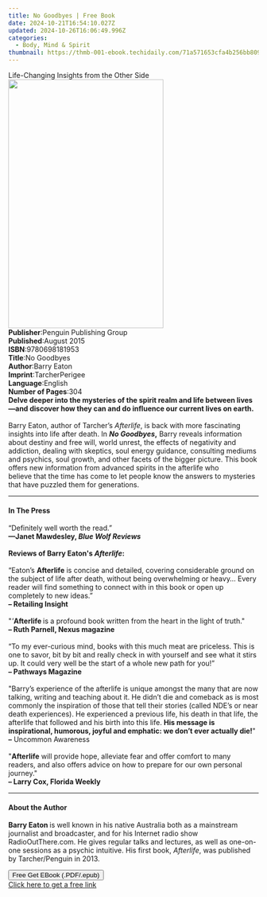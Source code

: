 ```yaml
---
title: No Goodbyes | Free Book
date: 2024-10-21T16:54:10.027Z
updated: 2024-10-26T16:06:49.996Z
categories:
  - Body, Mind & Spirit
thumbnail: https://thmb-001-ebook.techidaily.com/71a571653cfa4b256bb809d4b97ab3d026f277a8973ee305fc577a325adece70.jpg
---
```

<main id="book-container">
  <div class="flex flex-col">
    <div class="book-brief flex-1 py-6 px-4 sm:p-6 md:py-10 md:px-8">
      <!-- brief-->
      <div class="book-brief-main">
        Life-Changing Insights from the Other Side
      </div>
    </div>
    <div
      class="book-meta-info flex-1 grid gap-4 col-start-1 col-end-3 row-start-1 sm:mb-6 sm:grid-cols-4 lg:gap-6 lg:col-start-2 lg:row-end-6 lg:row-span-6 lg:mb-0"
    >
      <div
        class="book-meta-info-left place-content-center mt-4 p-4 text-sm leading-6 col-start-2 col-span-2 dark:text-slate-400"
      >
        <img
          class="w-full h-500 object-cover rounded-lg sm:h-255 sm:col-span-2 lg:col-span-full"
          src="https://img-001-ebook.techidaily.com/110f259c9e07b3d401bc44d6cb7f828c41a117653c8aa7ee3ce5473fe0152279.jpg"
          alt=""
          width="312"
          height="500"
        />
      </div>
      <div
        class="book-meta-info-right mt-2 col-start-1 row-start-2 col-span-3 self-center"
      >
        <!-- meta data  -->
        <div class="flex flex-col px-4 md:px-8">
          <div class="flex-1">
            <strong>Publisher</strong>:<span class="px-2"
              >Penguin Publishing Group</span
            >
          </div>
          <div class="flex-1">
            <strong>Published</strong>:<span class="px-2">August 2015</span>
          </div>
          <div class="flex-1">
            <strong>ISBN</strong>:<span class="px-2">9780698181953</span>
          </div>
          <div class="flex-1">
            <strong>Title</strong>:<span class="px-2">No Goodbyes</span>
          </div>
          <div class="flex-1">
            <strong>Author</strong>:<span class="px-2">Barry Eaton</span>
          </div>
          <div class="flex-1">
            <strong>Imprint</strong>:<span class="px-2">TarcherPerigee</span>
          </div>
          <div class="flex-1">
            <strong>Language</strong>:<span class="px-2">English</span>
          </div>
          <div class="flex-1">
            <strong>Number of Pages</strong>:<span class="px-2">304</span>
          </div>
        </div>
      </div>
    </div>
    <div class="book-description flex-1 py-6 px-4 sm:p-6 md:py-10 md:px-8">
      <div class="book-description-main">
        <div accordion-content="" id="description">
          <b
            >Delve deeper into the mysteries of the spirit realm and life
            between&nbsp;lives—and discover how they can and do influence our
            current lives on earth.</b
          ><br /><br />Barry Eaton, author of Tarcher’s <i>Afterlife</i>, is
          back with more fascinating insights into life after death. In
          <b><i>No Goodbyes</i>,</b> Barry reveals information about destiny and
          free will, world unrest, the effects of negativity and addiction,
          dealing with skeptics, soul energy guidance, consulting mediums and
          psychics, soul growth, and other facets of the bigger picture. This
          book offers new information from advanced spirits in the afterlife who
          believe&nbsp;that the time has come to let people know the answers to
          mysteries that have puzzled them&nbsp;for generations.
        </div>
      </div>
    </div>
    <div class="book-excerpts flex-1 py-6 px-4 sm:p-6 md:py-10 md:px-8">
      <!-- excerpts-->
      <div class="book-excerpts-main">
        <hr />
        <h4 class="placeholder placeholder-heading">
          <span>In The Press</span>
        </h4>
        <p>
          “Definitely well worth the read.”<br /><b
            >—Janet Mawdesley, <i>Blue Wolf Reviews</i></b
          ><br /><br /><b>Reviews of Barry Eaton's <i>Afterlife</i>:</b
          ><br /><br />“Eaton’s <b>Afterlife</b> is concise and detailed,
          covering considerable ground on the subject of life after death,
          without being overwhelming or heavy… Every reader will find something
          to connect with in this book or open up completely to new ideas.”<br /><b
            >– Retailing Insight</b
          ><br /><br />"<i>'</i><b>Afterlife<i> </i></b>is a profound book
          written from the heart in the light of truth."<br /><b
            >– Ruth Parnell, Nexus magazine</b
          ><br /><br />“To my ever-curious mind, books with this much meat are
          priceless. This is one to savor, bit by bit and really check in with
          yourself and see what it stirs up. It could very well be the start of
          a whole new path for you!”<br /><b>– Pathways Magazine</b
          ><br /><br />"Barry’s experience of the afterlife is unique amongst
          the many that are now talking, writing and teaching about it. He
          didn’t die and comeback as is most commonly the inspiration of those
          that tell their stories (called NDE’s or near death experiences). He
          experienced a previous life, his death in that life, the afterlife
          that followed and his birth into this life.
          <b
            >His message is inspirational, humorous, joyful and emphatic: we
            don’t ever actually die!</b
          >"<br /><b>–</b> Uncommon Awareness<br /><br />"<b>Afterlife</b> will
          provide hope, alleviate fear and offer comfort to many readers, and
          also offers advice on how to prepare for our own personal journey."<br /><b
            >– Larry Cox, Florida Weekly</b
          >
        </p>
      </div>
    </div>
    <div class="book-about-author flex-1 py-6 px-4 sm:p-6 md:py-10 md:px-8">
      <!-- about author-->
      <div class="book-main-author-main">
        <hr />
        <h4 class="placeholder placeholder-heading">
          <span>About the Author</span>
        </h4>
        <p>
          <b>Barry Eaton </b>is well known in his native Australia both as a
          mainstream journalist and broadcaster, and for his Internet radio show
          RadioOutThere.com. He gives regular talks and lectures, as well as
          one-on-one sessions as a psychic intuitive. His first book,
          <i>Afterlife</i>, was published by Tarcher/Penguin in 2013.
        </p>
      </div>
    </div>
    <div class="book-free-get flex-1 py-6 px-4 sm:p-6 md:py-10 md:px-8">
      <button
        id="btn-free-get"
        class="bg-blue-500 hover:bg-blue-700 text-white font-bold py-2 px-4 rounded"
      >
        Free Get EBook (.PDF/.epub)
      </button>
      <div id="countdown-display" class="px-2 text-lg mt-2"></div>
      <a
        id="free-link"
        class="hidden bg-blue-500 hover:bg-blue-700 text-white font-bold py-2 px-4 rounded"
        href="https://www.ebooks.com/en-us/book/1826155/no-goodbyes/barry-eaton/"
        target="_blank"
        >Click here to get a free link</a
      >
    </div>
    <script>
      let countdownTime = 0;
      let countdownInterval = null;
      document
        .getElementById('btn-free-get')
        .addEventListener('click', startCountdown);
      function startCountdown() {
        countdownTime = new Date().getTime() + 60000 * 3;
        countdownInterval = setInterval(updateCountdown, 1000);
        document.getElementById('btn-free-get').disabled = true;
        document
          .getElementById('btn-free-get')
          .classList.add('bg-gray-500', 'cursor-not-allowed');
      }
      function updateCountdown() {
        let currentTime = new Date().getTime();
        let timeLeft = countdownTime - currentTime;
        let secondsLeft = Math.floor(timeLeft / 1000);
        document.getElementById('countdown-display').innerHTML =
          `Remaining time: ${secondsLeft} seconds.`;
        if (secondsLeft <= 0) {
          clearInterval(countdownInterval);
          document.getElementById('btn-free-get').classList.add('hidden');
          document.getElementById('free-link').classList.remove('hidden');
          document.getElementById('countdown-display').innerHTML = '';
        }
      }
    </script>
  </div>
</main>

<ins class="adsbygoogle"
      style="display:block"
      data-ad-client="ca-pub-7571918770474297"
      data-ad-slot="8358498916"
      data-ad-format="auto"
      data-full-width-responsive="true"></ins>
    